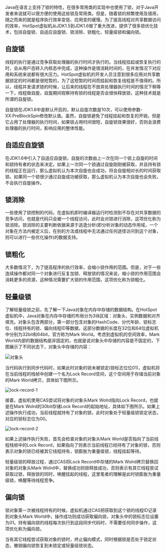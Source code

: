 
Java在语言上支持了锁的特性，在很多常用类的实现中也使用了锁，对于Java开发者来说就可以很方便的使用这些锁及常用类。但是，随着锁的频繁使用及错用，随之而来的就是程序执行效率变低、应用变的缓慢。为了提高线程对共享数据访问的效率，HotSpot虚拟机从JDK1.5到JDK1.6做了重大改进，提供了很多锁优化技术，包括自旋锁、自适应自旋锁、锁消除、锁粗化、轻量级锁和偏向锁。

## 自旋锁
线程的执行是通过竞争获取处理器的执行时间才执行的。当线程挂起或恢复执行的时，会从用户态转入内核态中完成，这种操作是很消耗时间的，在并发情况下对应用和系统来说都有很大压力。HotSpot虚拟机的开发人员注意到很多应用对共享数据锁定的时间都是很短暂的，为了这短暂的时间而挂起和恢复线程是不值得的。所以，线程并发请求锁的时候，让后来的线程在不放弃处理器执行时间的情况下稍等一下，线程做自旋，自旋期间观察持有锁的线程是否会很快释放锁，这种技术就是所谓的自旋锁。

自旋锁在JDK1.6中是默认开启的，默认自旋次数是10次，可以使用参数-XX:PreBlockSpin修改默认值。虽然，自旋锁避免了线程挂起和恢复的开销，但是它占用了处理器的执行时间，如果锁占用时间很短，自旋锁效果很好，否则会浪费处理器的执行时间，影响应用的整体性能。

## 自适应自旋锁
在JDK1.6中引入了自适应自旋锁，自旋的次数由上一次在同一个锁上自旋的时间和锁持有者的状态来决定。如果上一次同一个锁通过自旋刚刚被获取，并且持有锁的线程正在运行，那么虚拟机认为本次自旋也会成功，将会自旋相对长的时间获取锁。如果同一个锁很少通过自旋成功被获取，那么虚拟机认为本次自旋也会失败，不会执行自旋操作。

## 锁消除
一些使用了锁控制的代码，在虚拟机即时编译器运行时检测到不存在对共享数据的竞争访问，也就是代码只会被一个线程访问，此时会对锁进行消除，这项优化称为锁消除。锁消除的主要判断依据来源于逃逸分析(即分析对象的动态作用域，一个对象在方法内被定义后，在别的方法或线程中无法通过任何途径访问到这个对象，则可以进行一些优化操作)的数据支持。

## 锁粗化
大多数情况下，为了提高程序的执行效率，会缩小锁作用的范围。但是，对于一些连续操作都对同一个对象进行反复加锁、释放锁的情况来说，缩小锁的作用范围会消耗更多的资源，这种情况需要扩大锁的作用范围，这项优化称为锁粗化。

## 轻量级锁
了解轻量级锁之前，先了解一下Java对象在内存中存储的数据结构。在HotSpot虚拟机中，Java对象在内存中存储的布局分为3块区域：对象头、实例数据和对齐填充。对象头包含两部分，第一部分包含对象的HashCode、分代年龄、锁标志位、线程持有的锁、偏向线程ID等数据，这部分数据的长度在32位和64位虚拟机中分别为32bit和64bit，官方称为Mark World。考虑到虚拟机的空间效率，Mark World内部的数据结构是非固定的，也就是说对象头中存储的内容是不固定的，下图展示了不同状态下，对象头中存储的内容：

![对象头](https://github.com/wind7rui/HighConcurrency/blob/master/Mark-World.png)

当代码执行到同步代码时，如果此时对象的锁未被锁定(锁标志位位01)，虚拟机将在当前线程的栈帧中创建一个名为Lock Record空间，这个空间用于存储当前对象的Mark World拷贝，具体如下图所示。

![lock-record-1](https://github.com/wind7rui/HighConcurrency/blob/master/lock-record-1.png)

接着，虚拟机使用CAS尝试将对象的对象头Mark Wolrd指向Lock Record，也就是在Mark Wolrd的30bit存储Lock Record的起始地址，具体如下图所示。如果上述操作执行成功，当前线程就持有了对象的锁，此时对象处于轻量级锁锁定状态，对应的锁标志位为00。

![lock-record-2](https://github.com/wind7rui/HighConcurrency/blob/master/lock-record-2.png)

如果上述操作执行失败，首先会检查对象的对象头Mark World是否指向了当前线程栈帧中的Lock Record，如果指向了则表示当前线程已经持有了对象的锁，否则表示对象的锁已经被其它线程持有，锁膨胀为重量级锁，线程挂起等待。

轻量级锁的释放过程，通过CAS将Lock Record中存储的Mark Wolrd拷贝替换回对象的对象头Mark Wolrd中，替换成功则锁释放成功，否则表示有其它线程尝试获取过锁，释放锁的同时，唤醒挂起的线程，这里笔者的理解是此时锁膨胀为重量级锁，唤醒等待线程竞争。

## 偏向锁
锁对象第一次被线程持有的时候，虚拟机通过CAS把获取到这个锁的线程ID记录到对象头Mark World中，操作成功则成功获取偏向锁，对象头中的锁标志位设置为01。持有偏向锁的线程每次执行到这段同步代码时，不需要任何同步操作，这项优化称为偏向锁。

当有其它线程尝试获取对象的锁时，终止偏向模式，同时根据锁是否处于锁定状态，撤销偏向锁恢复到未锁定或轻量级锁状态。
